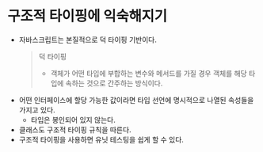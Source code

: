 # 구조적 타이핑에 익숙해지기

- 자바스크립트는 본질적으로 덕 타이핑 기반이다.
  > 덕 타이핑
  >
  > - 객체가 어떤 타입에 부합하는 변수와 메서드를 가질 경우 객체를 해당 타입에 속하는 것으로 간주하는 방식이다.
- 어떤 인터페이스에 할당 가능한 값이라면 타입 선언에 명시적으로 나열된 속성들을 가지고 있다.
  - 타입은 봉인되어 있지 않는다.
- 클래스도 구조적 타이핑 규칙을 따른다.
- 구조적 타이핑을 사용하면 유닛 테스팅을 쉽게 할 수 있다.

